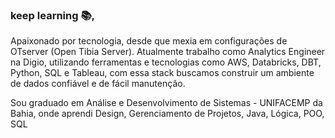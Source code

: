 ### keep learning 📚,

Apaixonado por tecnologia, desde que mexia em configurações de OTserver (Open Tibia Server). Atualmente trabalho como Analytics Engineer na Digio, utilizando ferramentas e tecnologias como AWS, Databricks, DBT, Python, SQL e Tableau, com essa stack buscamos construir um ambiente de dados confiável e de fácil manutenção.

Sou graduado em Análise e Desenvolvimento de Sistemas - UNIFACEMP da Bahia, onde aprendi Design, Gerenciamento de Projetos, Java, Lógica, POO, SQL
